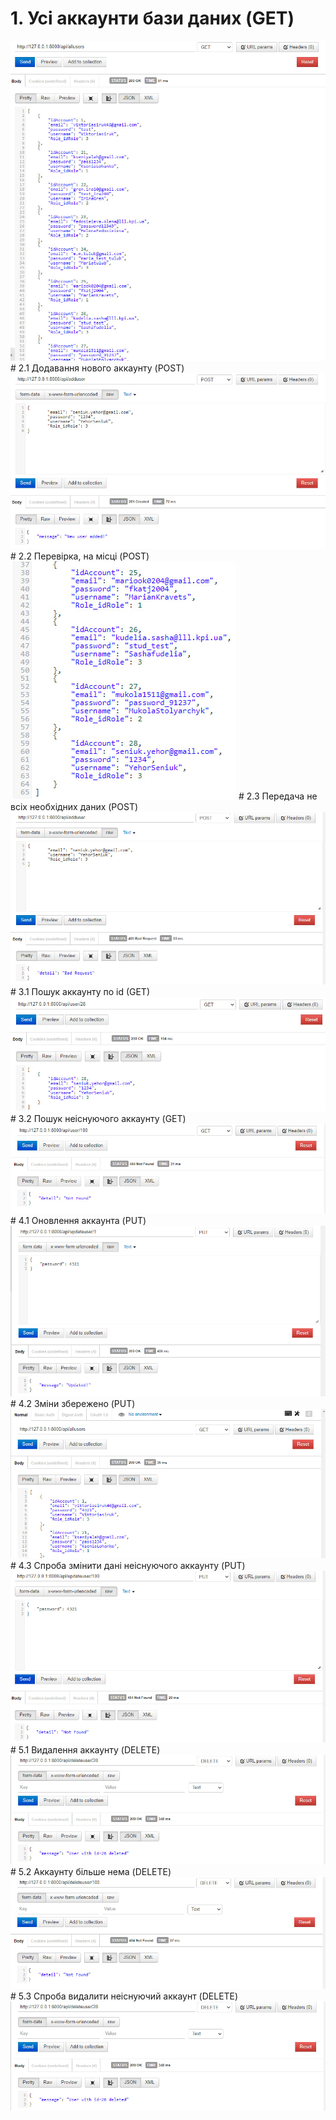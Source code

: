 # 1.  Усі аккаунти бази даних (GET)
<img src="images/1.jpg"/>
# 2.1 Додавання нового аккаунту (POST)
<img src="images/2.1.jpg"/>
# 2.2 Перевірка, на місці (POST)
<img src="images/2.2.jpg"/>
# 2.3 Передача не всіх необхідних даних (POST)
<img src="images/2.3.jpg"/>
# 3.1 Пошук аккаунту по id (GET)
<img src="images/3.1.jpg"/>
# 3.2 Пошук неіснуючого аккаунту (GET)
<img src="images/3.2.jpg"/>
# 4.1 Оновлення аккаунта (PUT)
<img src="images/4.1.jpg"/>
# 4.2 Зміни збережено (PUT)
<img src="images/4.2.jpg"/>
# 4.3 Спроба змінити дані неіснуючого аккаунту (PUT)
<img src="images/4.3.jpg"/>
# 5.1 Видалення аккаунту (DELETE)
<img src="images/5.1.jpg"/>
# 5.2 Аккаунту більше нема (DELETE)
<img src="images/5.3.jpg"/>
# 5.3 Спроба видалити неіснуючий аккаунт (DELETE)
<img src="images/5.1.jpg"/>
